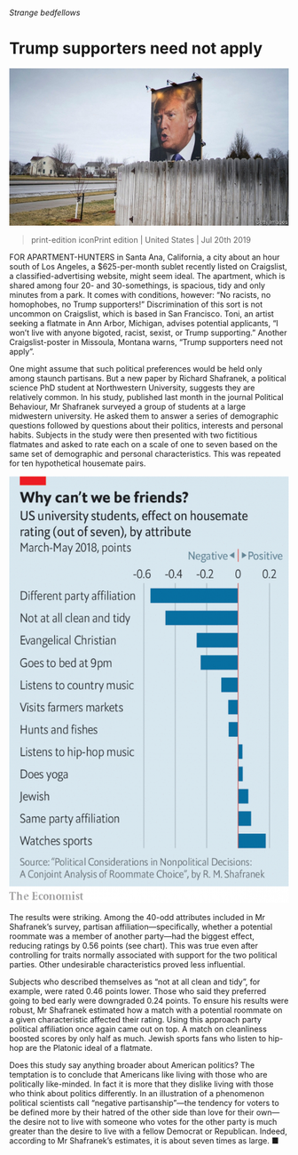 ###### Strange bedfellows

# Trump supporters need not apply 

![image](images/20190720_USP506.jpg) 

> print-edition iconPrint edition | United States | Jul 20th 2019 

FOR APARTMENT-HUNTERS in Santa Ana, California, a city about an hour south of Los Angeles, a $625-per-month sublet recently listed on Craigslist, a classified-advertising website, might seem ideal. The apartment, which is shared among four 20- and 30-somethings, is spacious, tidy and only minutes from a park. It comes with conditions, however: “No racists, no homophobes, no Trump supporters!” Discrimination of this sort is not uncommon on Craigslist, which is based in San Francisco. Toni, an artist seeking a flatmate in Ann Arbor, Michigan, advises potential applicants, “I won’t live with anyone bigoted, racist, sexist, or Trump supporting.” Another Craigslist-poster in Missoula, Montana warns, “Trump supporters need not apply”. 

One might assume that such political preferences would be held only among staunch partisans. But a new paper by Richard Shafranek, a political science PhD student at Northwestern University, suggests they are relatively common. In his study, published last month in the journal Political Behaviour, Mr Shafranek surveyed a group of students at a large midwestern university. He asked them to answer a series of demographic questions followed by questions about their politics, interests and personal habits. Subjects in the study were then presented with two fictitious flatmates and asked to rate each on a scale of one to seven based on the same set of demographic and personal characteristics. This was repeated for ten hypothetical housemate pairs. 

![image](images/20190720_USC400.png) 

The results were striking. Among the 40-odd attributes included in Mr Shafranek’s survey, partisan affiliation—specifically, whether a potential roommate was a member of another party—had the biggest effect, reducing ratings by 0.56 points (see chart). This was true even after controlling for traits normally associated with support for the two political parties. Other undesirable characteristics proved less influential. 

Subjects who described themselves as “not at all clean and tidy”, for example, were rated 0.46 points lower. Those who said they preferred going to bed early were downgraded 0.24 points. To ensure his results were robust, Mr Shafranek estimated how a match with a potential roommate on a given characteristic affected their rating. Using this approach party political affiliation once again came out on top. A match on cleanliness boosted scores by only half as much. Jewish sports fans who listen to hip-hop are the Platonic ideal of a flatmate. 

Does this study say anything broader about American politics? The temptation is to conclude that Americans like living with those who are politically like-minded. In fact it is more that they dislike living with those who think about politics differently. In an illustration of a phenomenon political scientists call “negative partisanship”—the tendency for voters to be defined more by their hatred of the other side than love for their own—the desire not to live with someone who votes for the other party is much greater than the desire to live with a fellow Democrat or Republican. Indeed, according to Mr Shafranek’s estimates, it is about seven times as large. ■ 

